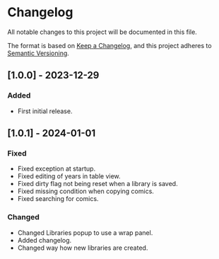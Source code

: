 # Changelog

All notable changes to this project will be documented in this file.

The format is based on [Keep a Changelog](https://keepachangelog.com/en/1.0.0/),
and this project adheres to [Semantic Versioning](https://semver.org/spec/v2.0.0.html).

## [1.0.0] - 2023-12-29

### Added

- First initial release.

## [1.0.1] - 2024-01-01

### Fixed

- Fixed exception at startup.
- Fixed editing of years in table view.
- Fixed dirty flag not being reset when a library is saved.
- Fixed missing condition when copying comics.
- Fixed searching for comics.

### Changed

- Changed Libraries popup to use a wrap panel.
- Added changelog.
- Changed way how new libraries are created.